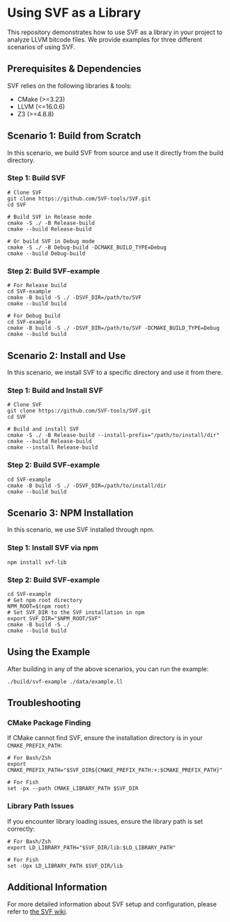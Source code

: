 # Using SVF as a Library

This repository demonstrates how to use SVF as a library in your project to analyze LLVM bitcode files. We provide examples for three different scenarios of using SVF.

## Prerequisites & Dependencies

SVF relies on the following libraries & tools:

- CMake (>=3.23)
- LLVM (<=16.0.6)
- Z3 (>=4.8.8)

## Scenario 1: Build from Scratch

In this scenario, we build SVF from source and use it directly from the build directory.

### Step 1: Build SVF

```shell
# Clone SVF
git clone https://github.com/SVF-tools/SVF.git
cd SVF

# Build SVF in Release mode
cmake -S ./ -B Release-build
cmake --build Release-build

# Or build SVF in Debug mode
cmake -S ./ -B Debug-build -DCMAKE_BUILD_TYPE=Debug
cmake --build Debug-build
```

### Step 2: Build SVF-example

```shell
# For Release build
cd SVF-example
cmake -B build -S ./ -DSVF_DIR=/path/to/SVF 
cmake --build build

# For Debug build
cd SVF-example
cmake -B build -S ./ -DSVF_DIR=/path/to/SVF -DCMAKE_BUILD_TYPE=Debug
cmake --build build
```

## Scenario 2: Install and Use

In this scenario, we install SVF to a specific directory and use it from there.

### Step 1: Build and Install SVF

```shell
# Clone SVF
git clone https://github.com/SVF-tools/SVF.git
cd SVF

# Build and install SVF
cmake -S ./ -B Release-build --install-prefix="/path/to/install/dir"
cmake --build Release-build
cmake --install Release-build
```

### Step 2: Build SVF-example

```shell
cd SVF-example
cmake -B build -S ./ -DSVF_DIR=/path/to/install/dir
cmake --build build
```

## Scenario 3: NPM Installation

In this scenario, we use SVF installed through npm.

### Step 1: Install SVF via npm

```shell
npm install svf-lib
```

### Step 2: Build SVF-example

```shell
cd SVF-example
# Get npm root directory
NPM_ROOT=$(npm root)
# Set SVF_DIR to the SVF installation in npm
export SVF_DIR="$NPM_ROOT/SVF"
cmake -B build -S ./
cmake --build build
```

## Using the Example

After building in any of the above scenarios, you can run the example:

```shell
./build/svf-example ./data/example.ll
```

## Troubleshooting

### CMake Package Finding

If CMake cannot find SVF, ensure the installation directory is in your `CMAKE_PREFIX_PATH`:

```shell
# For Bash/Zsh
export CMAKE_PREFIX_PATH="$SVF_DIR${CMAKE_PREFIX_PATH:+:$CMAKE_PREFIX_PATH}"

# For Fish
set -px --path CMAKE_LIBRARY_PATH $SVF_DIR
```

### Library Path Issues

If you encounter library loading issues, ensure the library path is set correctly:

```shell
# For Bash/Zsh
export LD_LIBRARY_PATH="$SVF_DIR/lib:$LD_LIBRARY_PATH"

# For Fish
set -Upx LD_LIBRARY_PATH $SVF_DIR/lib
```

## Additional Information

For more detailed information about SVF setup and configuration, please refer to [the SVF wiki](https://github.com/svf-tools/SVF/wiki/Setup-Guide#getting-started).

